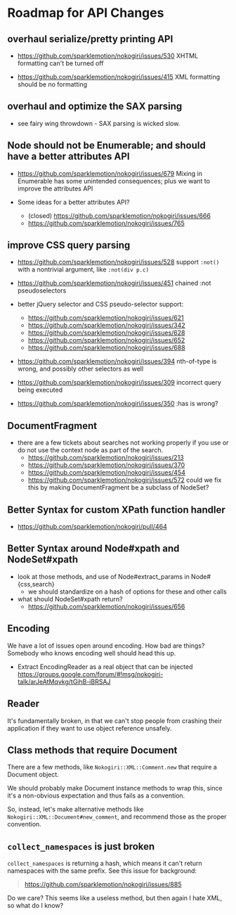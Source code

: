# Roadmap for API Changes

## overhaul serialize/pretty printing API

* https://github.com/sparklemotion/nokogiri/issues/530
  XHTML formatting can't be turned off

* https://github.com/sparklemotion/nokogiri/issues/415
  XML formatting should be no formatting


## overhaul and optimize the SAX parsing

* see fairy wing throwdown - SAX parsing is wicked slow.


## Node should not be Enumerable; and should have a better attributes API

* https://github.com/sparklemotion/nokogiri/issues/679
  Mixing in Enumerable has some unintended consequences; plus we want to improve the attributes API

* Some ideas for a better attributes API?
  * (closed) https://github.com/sparklemotion/nokogiri/issues/666
  * https://github.com/sparklemotion/nokogiri/issues/765


## improve CSS query parsing

* https://github.com/sparklemotion/nokogiri/issues/528
  support `:not()` with a nontrivial argument, like `:not(div p.c)`

* https://github.com/sparklemotion/nokogiri/issues/451
  chained :not pseudoselectors

* better jQuery selector and CSS pseudo-selector support:
  * https://github.com/sparklemotion/nokogiri/issues/621
  * https://github.com/sparklemotion/nokogiri/issues/342
  * https://github.com/sparklemotion/nokogiri/issues/628
  * https://github.com/sparklemotion/nokogiri/issues/652
  * https://github.com/sparklemotion/nokogiri/issues/688

* https://github.com/sparklemotion/nokogiri/issues/394
  nth-of-type is wrong, and possibly other selectors as well

* https://github.com/sparklemotion/nokogiri/issues/309
  incorrect query being executed

* https://github.com/sparklemotion/nokogiri/issues/350
  :has is wrong?


## DocumentFragment

* there are a few tickets about searches not working properly if you
  use or do not use the context node as part of the search.
  - https://github.com/sparklemotion/nokogiri/issues/213
  - https://github.com/sparklemotion/nokogiri/issues/370
  - https://github.com/sparklemotion/nokogiri/issues/454
  - https://github.com/sparklemotion/nokogiri/issues/572
  could we fix this by making DocumentFragment be a subclass of NodeSet?


## Better Syntax for custom XPath function handler

* https://github.com/sparklemotion/nokogiri/pull/464


## Better Syntax around Node#xpath and NodeSet#xpath

* look at those methods, and use of Node#extract_params in Node#{css,search}
  * we should standardize on a hash of options for these and other calls
* what should NodeSet#xpath return?
  * https://github.com/sparklemotion/nokogiri/issues/656

## Encoding

We have a lot of issues open around encoding. How bad are things?
Somebody who knows encoding well should head this up.

* Extract EncodingReader as a real object that can be injected
  https://groups.google.com/forum/#!msg/nokogiri-talk/arJeAtMqvkg/tGihB-iBRSAJ


## Reader

It's fundamentally broken, in that we can't stop people from crashing
their application if they want to use object reference unsafely.


## Class methods that require Document

There are a few methods, like `Nokogiri::XML::Comment.new` that
require a Document object.

We should probably make Document instance methods to wrap this, since
it's a non-obvious expectation and thus fails as a convention.

So, instead, let's make alternative methods like
`Nokogiri::XML::Document#new_comment`, and recommend those as the
proper convention.


## `collect_namespaces` is just broken

`collect_namespaces` is returning a hash, which means it can't return
namespaces with the same prefix. See this issue for background:

> https://github.com/sparklemotion/nokogiri/issues/885

Do we care? This seems like a useless method, but then again I hate
XML, so what do I know?
